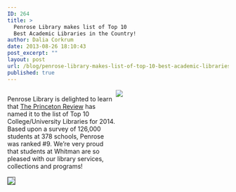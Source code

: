 ```yaml
---
ID: 264
title: >
  Penrose Library makes list of Top 10
  Best Academic Libraries in the Country!
author: Dalia Corkrum
date: 2013-08-26 18:10:43
post_excerpt: ""
layout: post
url: /blog/penrose-library-makes-list-of-top-10-best-academic-libraries-in-the-country/
published: true
---
```

 <div style="width:100%;float:left">
<div style="width:49%;float:left">  
<p>
Penrose Library is delighted to learn that <u>The Princeton Review</u> has named it to the list of Top 10 College/University Libraries for 2014.  Based upon a survey of 126,000 students at 378 schools, Penrose was ranked #9.  We’re very proud that students at Whitman are so pleased with our library services, collections and programs!

 
</p>
</div>
  <div style="width:31%;float:left;margin-top:2px;margin-right:20px">
       <img style="max-width:100%" src="http://penrose.whitman.edu/blog/wp-content/uploads/2013/08/princeton.jpg" /> 
   </div>

 <div style="clear:both"></div>
 <div style="width:100%;float:left;margin-top:2px">
       <img style="max-width:100%;border:1px solid #454545" src="http://penrose.whitman.edu/blog/wp-content/uploads/2013/08/librarypic2.jpg" /> 
   </div>